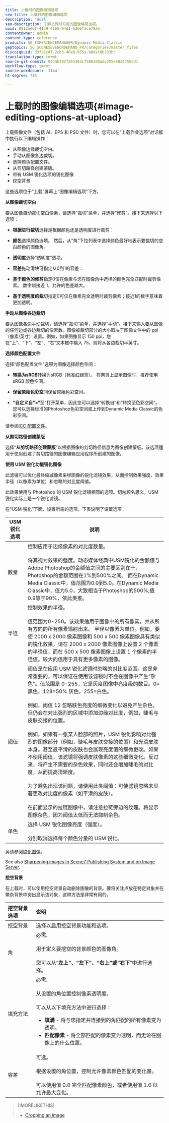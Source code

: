 ```yaml
---
title: 上载时的图像编辑选项
seo-title: 上载时的图像编辑选项
description: 'null'
seo-description: 了解上传时可用的图像编辑选项。
uuid: 0912ae6f-41c9-41b5-94d1-e266face782e
contentOwner: admin
content-type: reference
products: SG_EXPERIENCEMANAGER/Dynamic-Media-Classic
geptopics: SG_SCENESEVENONDEMAND_PK/categories/master_files
discoiquuid: d3f21cdf-2cb3-46e8-955a-b8daf0b233bc
translation-type: tm+mt
source-git-commit: 9424b392f85536dc75083d0ade255e4824755ed1
workflow-type: tm+mt
source-wordcount: '1144'
ht-degree: 78%

---
```



# 上载时的图像编辑选项{#image-editing-options-at-upload}

上载图像文件（包括 AI、EPS 和 PSD 文件）时，您可以在“上载作业选项”对话框中执行以下编辑操作：

* 从图像边缘裁切空白。
* 手动从图像各边裁切。
* 选择颜色配置文件。
* 从剪切路径创建蒙版。
* 带有 USM 锐化选项的锐化图像
* 挖空背景

这些选项位于“上载”屏幕上“图像编辑选项”下方。

**从图像裁切空白**

要从图像自动裁切空白像素，请选择“裁切”菜单，并选择“修剪”。接下来选择以下选项：

* **根据进行裁切**&#x200B;选择是根据颜色还是透明度进行裁剪：

* **颜色**&#x200B;选择颜色选项。 然后，从“角”下拉列表中选择颜色最好地表示要裁切的空白颜色的图像角。

* **透明度**&#x200B;选择“透明度”选项。

* **容差**&#x200B;拖动滑块可指定从0到1的容差：

* **基于颜色的修剪**&#x200B;指定0仅在像素与您在图像角中选择的颜色完全匹配时裁剪像素。 数字越接近 1，允许的色差越大。

* **基于透明度的裁**&#x200B;切指定0可仅在像素完全透明时裁剪像素；接近1的数字意味着更加透明。

**手动从图像各边裁切**

要从图像各边手动裁切，请选择“裁切”菜单，并选择“手动”。接下来输入要从图像的任何边或各边裁切的像素数。图像被裁切部分的大小取决于图像文件中的 ppi（像素/英寸）设置。例如，如果图像显示 150 ppi，您在“上”、“下”、“左”、“右”文本框中输入 75，则将从各边裁切半英寸。

**选择颜色配置文件**

选择“颜色配置文件”选项为图像选择颜色空间：

* **转换为sRGB**&#x200B;转换为sRGB（标准红绿蓝）。 在网页上显示图像时，推荐使用 sRGB 颜色空间。

* **保留原始色彩空**&#x200B;间保留原始色彩空间。

* **“自定义自”>“**&#x200B;至”打开菜单，因此您可以选择“转换自”和“转换至色彩空间”。 您可以选择标准的Photoshop色彩空间或上传到Dynamic Media Classic的色彩空间。

请参阅[ICC 配置文件](icc-profiles.md#icc_profiles)。

**从剪切路径创建蒙版**

选择“**从剪切路径创建蒙版**”以根据图像的剪切路径信息为图像创建蒙版。该选项适用于使用创建了剪切路径的图像编辑应用程序所创建的图像。

**使用 USM 锐化功能锐化图像**

此滤镜可以优化最终缩减像素采样图像的锐化滤镜效果，从而控制效果强度、效果半径（以像素为单位）和忽略的对比度阈值。

此效果使用与 Photoshop 的 USM 锐化滤镜相同的选项。切勿顾名思义，USM 锐化实际上是一个锐化滤镜。

在“USM 锐化”下面，设置所需的选项。下表说明了设置选项：

| USM 锐化选项 | 说明 |
|--- |--- |
| 数量 | 控制应用于边缘像素的对比度数量。<br><br>将其视为效果的强度。动态媒体经典中USM锐化的金额值与Adobe Photoshop的金额值之间的主要区别在于，Photoshop的金额范围在1%到500%之间。 而在Dynamic Media Classic中，值范围为0.0到5.0。在Dynamic Media Classic中，值为5.0，大致相当于Photoshop的500%;值0.9等于90%，依此类推。 |
| 半径 | 控制效果的半径。<br><br>值范围为0-250。该效果适用于图像中的所有像素，并从所有方向的所有像素辐射出来。 半径以像素为单位。例如，要使 2000 x 2000 像素图像和 500 x 500 像素图像具有类似的锐化效果，请在 2000 x 2000 像素图像上设置 2 个像素的半径值，而在 500 x 500 像素图像上设置 1 个像素的半径值。较大的值用于具有更多像素的图像。 |
| 阈值 | 阈值是在应用 USM 锐化滤镜时忽略的对比度范围。这是非常重要的，可以保证在使用该滤镜时不会在图像中产生“杂色”。值范围是 0-255，它是灰度图像中亮度级的数目。0=黑色，128=50% 灰色，255=白色。<br><br>例如，阈值 12 忽略肤色亮度的细微变化以避免产生杂色，但仍会在对比强烈的区域中添加边缘对比度，例如，睫毛与皮肤交接的位置。<br><br>例如，如果有一张某人脸部的照片，USM 锐化影响对比强烈的图像部分（例如，睫毛与皮肤交接的位置）和光滑皮肤本身。甚至最平滑的皮肤也会展现亮度值的细微更改。如果不使用阈值，该滤镜将强调皮肤像素的这些细微变化。反过来，将产生不需要的杂色效果，同时还会增加睫毛的对比度，从而提高清晰度。<br><br>为了避免出现该问题，请使用此类阈值：可使滤镜忽略未显著更改对比度的像素（如平滑的皮肤）。<br><br>在前面显示的拉链图像中，请注意拉链旁边的纹理。将显示图像杂色，因为阈值太低而无法抑制杂色。 |
| 单色 | 选择 USM 锐化图像亮度（强度）。<br><br>分别取消选择每个颜色分量的 USM 锐化。 |

另请参阅[锐化图像](sharpening-image.md#sharpening_an_image)。

See also [Sharpening images in Scene7 Publishing System and on Image Server](/help/assets/s7_sharpening_images.pdf).

**挖空背景**

在上载时，可以使用挖空背景自动删除图像的背景。要将关注点放在特定对象并在繁杂背景中突出显示该对象，这种方法是非常有用的。

| 挖空背景选项 | 说明 |
|:--- |:--- |
| 挖空背景 | 选择以启用挖空背景功能和选项。 |
| 角 | 必需.<br><br>用于定义要挖空的背景颜色的图像角。<br><br>您可以从“<b>左上”、“左下”、“右上”或“右下</b>”中进行选择。 |
| 填充方法 | 必需. <br><br>从设置的角位置控制像素透明度。<br><br>可以从以下填充方法中进行选择： <ul><li><b>填满</b> - 将与您指定并连接到的角匹配的所有像素变为透明。</li><li><b>匹配像素</b> - 将全部匹配的像素变为透明，而无论在图像上的什么位置。</li></ul> |
| 容差 | 可选。<br><br>根据设置的角位置，控制允许像素颜色匹配的变化量。<br><br>可以使用值 0.0 完全匹配像素颜色，或者使用值 1.0 以允许最大变化。 |

>[!MORELIKETHIS]
>
>* [Cropping an image](cropping-image.md#cropping_an_image)

